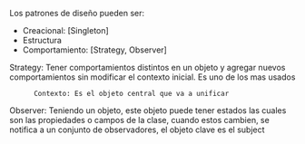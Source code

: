 
Los patrones de diseño pueden ser:
  - Creacional: [Singleton]
  - Estructura
  - Comportamiento: [Strategy, Observer]

Strategy: Tener comportamientos distintos en un objeto y agregar nuevos
          comportamientos sin modificar el contexto inicial. Es uno de los mas usados

          Contexto: Es el objeto central que va a unificar

Observer: Teniendo un objeto, este objeto puede tener estados las cuales son las
          propiedades o campos de la clase, cuando estos cambien, se notifica a un conjunto
          de observadores, el objeto clave es el subject